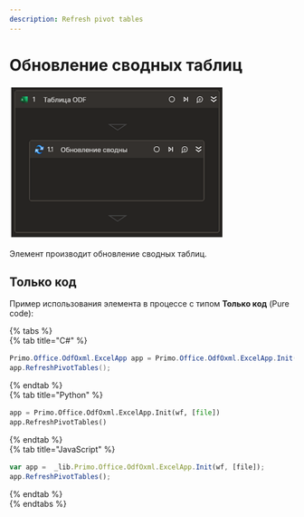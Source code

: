 ```yaml
---
description: Refresh pivot tables
---
```

# Обновление сводных таблиц

![](../../../../.gitbook/assets1/odftable-refreshpivottables.png)

Элемент производит обновление сводных таблиц.

## Только код
Пример использования элемента в процессе с типом **Только код** (Pure code): 

{% tabs %}  
{% tab title="C#" %}  
```csharp  
Primo.Office.OdfOxml.ExcelApp app = Primo.Office.OdfOxml.ExcelApp.Init(wf, [file]);  
app.RefreshPivotTables();  
```
{% endtab %}  
{% tab title="Python" %}  
```python  
app = Primo.Office.OdfOxml.ExcelApp.Init(wf, [file])  
app.RefreshPivotTables()  
```
{% endtab %}  
{% tab title="JavaScript" %}  
```javascript  
var app =  _lib.Primo.Office.OdfOxml.ExcelApp.Init(wf, [file]);  
app.RefreshPivotTables();  
```
{% endtab %}  
{% endtabs %}  
